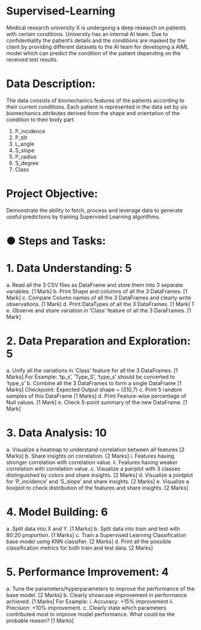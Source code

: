 # Supervised-Learning
Medical research university X is undergoing a deep research on patients with certain conditions. University
has an internal AI team. Due to confidentiality the patient’s details and the conditions are masked by the
client by providing different datasets to the AI team for developing a AIML model which can predict the
condition of the patient depending on the received test results.
# Data Description:
The data consists of biomechanics features of the patients according to their current conditions. Each patient
is represented in the data set by six biomechanics attributes derived from the shape and orientation of the
condition to their body part. 
1. P_incidence
2. P_tilt
3. L_angle
4. S_slope
5. P_radius
6. S_degree
7. Class
# Project Objective:
Demonstrate the ability to fetch, process and leverage data to generate useful predictions by training
Supervised Learning algorithms.

# ● Steps and Tasks:
# 1. Data Understanding: 5
a. Read all the 3 CSV files as DataFrame and store them into 3 separate variables. [1 Mark]
b. Print Shape and columns of all the 3 DataFrames. [1 Mark]
c. Compare Column names of all the 3 DataFrames and clearly write observations. [1 Mark]
d. Print DataTypes of all the 3 DataFrames. [1 Mark] 1
e. Observe and share variation in ‘Class’ feature of all the 3 DaraFrames. [1 Mark]
# 2. Data Preparation and Exploration: 5
a. Unify all the variations in ‘Class’ feature for all the 3 DataFrames. [1 Marks]
For Example: ‘tp_s’, ‘Type_S’, ‘type_s’ should be converted to ‘type_s’
b. Combine all the 3 DataFrames to form a single DataFrame [1 Marks]
Checkpoint: Expected Output shape = (310,7)
c. Print 5 random samples of this DataFrame [1 Marks]
d. Print Feature-wise percentage of Null values. [1 Mark]
e. Check 5-point summary of the new DataFrame. [1 Mark]
# 3. Data Analysis: 10
a. Visualize a heatmap to understand correlation between all features [2 Marks]
b. Share insights on correlation. [2 Marks]
i. Features having stronger correlation with correlation value.
ii. Features having weaker correlation with correlation value.
c. Visualize a pairplot with 3 classes distinguished by colors and share insights. [2 Marks]
d. Visualize a jointplot for ‘P_incidence’ and ‘S_slope’ and share insights. [2 Marks]
e. Visualize a boxplot to check distribution of the features and share insights. [2 Marks]
# 4. Model Building: 6
a. Split data into X and Y. [1 Marks]
b. Split data into train and test with 80:20 proportion. [1 Marks]
c. Train a Supervised Learning Classification base model using KNN classifier. [2 Marks]
d. Print all the possible classification metrics for both train and test data. [2 Marks]
# 5. Performance Improvement: 4
a. Tune the parameters/hyperparameters to improve the performance of the base model. [2 Marks]
b. Clearly showcase improvement in performance achieved. [1 Marks]
For Example:
i. Accuracy: +15% improvement
ii. Precision: +10% improvement.
c. Clearly state which parameters contributed most to improve model performance.
What could be the probable reason? [1 Marks]
